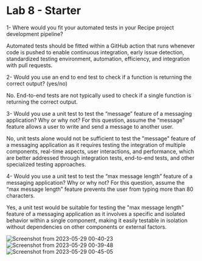 # Lab 8 - Starter

1- Where would you fit your automated tests in your Recipe project development pipeline?

  Automated tests should be fitted within a GitHub action that runs whenever code is pushed to enable continuous integration, early issue detection, standardized testing environment, automation, efficiency, and integration with pull requests.

2- Would you use an end to end test to check if a function is returning the correct output? (yes/no)

  No. End-to-end tests are not typically used to check if a single function is returning the correct output.

3- Would you use a unit test to test the “message” feature of a messaging application? Why or why not? For this question, assume the “message” feature allows a user to write and send a message to another user.

  No, unit tests alone would not be sufficient to test the "message" feature of a messaging application as it requires testing the integration of multiple components, real-time aspects, user interactions, and performance, which are better addressed through integration tests, end-to-end tests, and other specialized testing approaches.

4- Would you use a unit test to test the “max message length” feature of a messaging application? Why or why not? For this question, assume the “max message length” feature prevents the user from typing more than 80 characters.

  Yes, a unit test would be suitable for testing the "max message length" feature of a messaging application as it involves a specific and isolated behavior within a single component, making it easily testable in isolation without dependencies on other components or external factors.

![Screenshot from 2023-05-29 00-40-23](https://github.com/vincentarnaudin/Lab8_Starter/assets/83413253/06288aa5-a88c-4779-aac2-5ae461f306f9)
![Screenshot from 2023-05-29 00-39-48](https://github.com/vincentarnaudin/Lab8_Starter/assets/83413253/6ca244e2-5313-4d32-9ef1-f8b278f8c4fd)
![Screenshot from 2023-05-29 00-45-05](https://github.com/vincentarnaudin/Lab8_Starter/assets/83413253/b42350c0-79b5-4713-8cf1-42776f490274)
